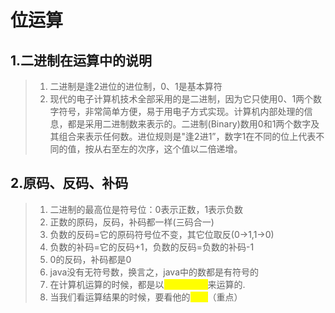 # 位运算

## 1.二进制在运算中的说明

> 1. 二进制是逢2进位的进位制，0、1是基本算符
> 2. 现代的电子计算机技术全部采用的是二进制，因为它只使用0、1两个数字符号，非常简单方便，易于用电子方式实现。计算机内部处理的信息，都是采用二进制数来表示的。二进制(Binary)数用0和1两个数字及其组合来表示任何数。进位规则是"逢2进1”，数字1在不同的位上代表不同的值，按从右至左的次序，这个值以二倍递增。

## 2.原码、反码、补码

> 1. 二进制的最高位是符号位：0表示正数，1表示负数
> 2. 正数的原码，反码，补码都一样(三码合一)
> 3. 负数的反码=它的原码符号位不变，其它位取反(0->1,1->0)&#x20;
> 4. 负数的补码=它的反码+1，负数的反码=负数的补码-1&#x20;
> 5. 0的反码，补码都是0
> 6. java没有无符号数，换言之，java中的数都是有符号的
> 7. 在计算机运算的时候，都是以<mark style="color:yellow;">**补码的方式**</mark>来运算的.
> 8. 当我们看运算结果的时候，要看他的<mark style="color:yellow;">**原码**</mark>（重点）

